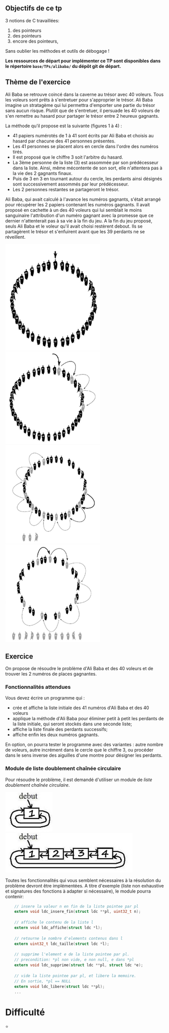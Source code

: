 ## Objectifs de ce tp

3 notions de C travaillées:
1. des pointeurs
2. des pointeurs
3. encore des pointeurs,

Sans oublier les méthodes et outils de débogage !

**Les ressources de départ pour implémenter ce TP sont disponibles
dans le répertoire `base/TPs/alibaba/` du dépôt git de départ.**

## Thème de l'exercice

Ali Baba se retrouve coincé dans la caverne au trésor avec 40 voleurs.
Tous les voleurs sont prêts à s'entretuer pour s'approprier le trésor.
Ali Baba imagine un stratagème qui lui permettra d'emporter une partie
du trésor sans aucun risque. Plutôt que de s'entretuer, il persuade les
40 voleurs de s'en remettre au hasard pour partager le trésor entre 2
heureux gagnants.

La méthode qu'il propose est la suivante (figures 1 à 4) :

-   41 papiers numérotés de 1 à 41 sont écrits par Ali Baba et choisis
	au hasard par chacune des 41 personnes présentes.
-   Les 41 personnes se placent alors en cercle dans l'ordre des numéros
	tirés.
-   Il est proposé que le chiffre 3 soit l'arbitre du hasard.
-   La 3ème personne de la liste (3) est assommée par son prédécesseur
	dans la liste. Ainsi, même mécontente de son sort, elle n'attentera
	pas à la vie des 2 gagnants finaux.
-   Puis de 3 en 3 en tournant autour du cercle, les perdants ainsi
	désignés sont successivement assommés par leur prédécesseur.
-   Les 2 personnes restantes se partageront le trésor.

Ali Baba, qui avait calculé à l'avance les numéros gagnants, s'était
arrangé pour récupérer les 2 papiers contenant les numéros gagnants. Il
avait proposé en cachette à un des 40 voleurs qui lui semblait le moins
sanguinaire l'attribution d'un numéro gagnant avec la promesse que ce
dernier n'attenterait pas à sa vie à la fin du jeu. A la fin du jeu
proposé, seuls Ali Baba et le voleur qu'il avait choisi restèrent
debout. Ils se partagèrent le trésor et s'enfuirent avant que les 39
perdants ne se réveillent.

<img src="algo-1.png" alt="Figure 1" width="300" />
<img src="algo-2.png" alt="Figure 1" width="300" />
<br />
<img src="algo-3.png" alt="Figure 1" width="300" />
<img src="algo-4.png" alt="Figure 1" width="300" />

## Exercice

On propose de résoudre le problème d'Ali Baba et des 40 voleurs et de
trouver les 2 numéros de places gagnantes.

### Fonctionnalités attendues

Vous devez écrire un programme qui :

-   crée et affiche la liste initiale des 41 numéros d'Ali Baba et des
	40 voleurs
-   applique la méthode d'Ali Baba pour éliminer petit à petit les
	perdants de la liste initiale, qui seront stockés dans une seconde
	liste;
-   affiche la liste finale des perdants successifs;
-   affiche enfin les deux numéros gagnants.

En option, on pourra tester le programme avec des variantes : autre
nombre de voleurs, autre incrément dans le cercle que le chiffre 3, ou
procéder dans le sens inverse des aiguilles d'une montre pour désigner
les perdants.

### Module de liste doublement chaînée circulaire

Pour résoudre le problème, il est demandé d'utiliser un module de *liste
doublement chaînée circulaire*.

![image](listeDouble-1.png)
![image](listeDouble-2.png)

Toutes les fonctionnalités qui vous semblent nécessaires à la résolution
du problème devront être implémentées. A titre d'exemple (liste non
exhaustive et signatures des fonctions à adapter si nécessaire), le
module pourra contenir:
```c
	// insere la valeur n en fin de la liste pointee par pl
	extern void ldc_insere_fin(struct ldc **pl, uint32_t n);

	// affiche le contenu de la liste l
	extern void ldc_affiche(struct ldc *l);

	// retourne le nombre d'elements contenus dans l
	extern uint32_t ldc_taille(struct ldc *l);

	// supprime l'element e de la liste pointee par pl.
	// precondition: *pl non vide, e non null, e dans *pl
	extern void ldc_supprime(struct ldc **pl, struct ldc *e);

	// vide la liste pointee par pl, et libere la memoire.
	// En sortie, *pl == NULL
	extern void ldc_libere(struct ldc **pl);
	...
```
# Difficulté

:star:
